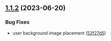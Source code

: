 ## [1.1.2](https://github.com/SignalRichard/userscript-compendium-linkedin-profile-print/compare/v1.1.1...v1.1.2) (2023-06-20)


### Bug Fixes

* user background image placement ([52f27d5](https://github.com/SignalRichard/userscript-compendium-linkedin-profile-print/commit/52f27d59d82e3887dd627e44a12d1bca20185d39))


